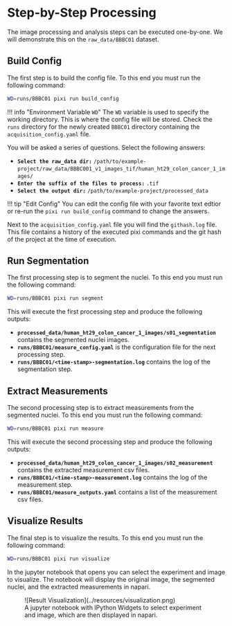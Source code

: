# Step-by-Step Processing
The image processing and analysis steps can be executed one-by-one. We will demonstrate this on the `raw_data/BBBC01` dataset.

## Build Config
The first step is to build the config file. To this end you must run the following command:
```bash
WD=runs/BBBC01 pixi run build_config
```

!!! info "Environment Variable `WD`"
    The `WD` variable is used to specify the working directory. This is where the config file will be stored. Check the `runs` directory for the newly created `BBBC01` directory containing the `acquisition_config.yaml` file.

You will be asked a series of questions. Select the following answers:

- __`Select the raw_data dir:`__ `/path/to/example-project/raw_data/BBBC001_v1_images_tif/human_ht29_colon_cancer_1_images/`
- __`Enter the suffix of the files to process:`__ `.tif`
- __`Select the output dir:`__ `/path/to/example-project/processed_data`

!!! tip "Edit Config"
    You can edit the config file with your favorite text edtior or re-run the `pixi run build_config` command to change the answers.

Next to the `acquisition_config.yaml` file you will find the `githash.log` file. This file contains a history of the executed pixi commands and the git hash of the project at the time of execution.

## Run Segmentation
The first processing step is to segment the nuclei. To this end you must run the following command:
```bash
WD=runs/BBBC01 pixi run segment
```

This will execute the first processing step and produce the following outputs:

* __`processed_data/human_ht29_colon_cancer_1_images/s01_segmentation`__ contains the segmented nuclei images.
* __`runs/BBBC01/measure_config.yaml`__ is the configuration file for the next processing step.
* __`runs/BBBC01/<time-stamp>-segmentation.log`__ contains the log of the segmentation step.

## Extract Measurements
The second processing step is to extract measurements from the segmented nuclei. To this end you must run the following command:
```bash
WD=runs/BBBC01 pixi run measure
```

This will execute the second processing step and produce the following outputs:

* __`processed_data/human_ht29_colon_cancer_1_images/s02_measurement`__ contains the extracted measurement csv files.
* __`runs/BBBC01/<time-stamp>-measurement.log`__ contains the log of the measurement step.
* __`runs/BBBC01/measure_outputs.yaml`__ contains a list of the measurement csv files.

## Visualize Results
The final step is to visualize the results. To this end you must run the following command:
```bash
WD=runs/BBBC01 pixi run visualize
```

In the jupyter notebook that opens you can select the experiment and image to visualize. The notebook will display the original image, the segmented nuclei, and the extracted measurements in napari.

<figure markdown="span">
    ![Result Visualization](../resources/visualization.png)
    <figcaption>A jupyter notebook with IPython Widgets to select experiment and image, which are then displayed in napari.</figcaption>
</figure>
